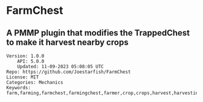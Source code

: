 # FarmChest
## A PMMP plugin that modifies the TrappedChest to make it harvest nearby crops
```properties
Version: 1.0.0
    API: 5.0.0
    Updated: 11-09-2023 05:08:05 UTC
Repo: https://github.com/Joestarfish/FarmChest
License: MIT
Categories: Mechanics
Keywords: farm,farming,farmchest,farmingchest,farmer,crop,crops,harvest,harvesting
```